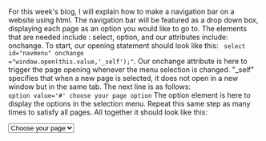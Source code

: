 For this week's blog, I will explain how to make a navigation bar on a website using html. The navigation bar will be featured as a drop down box, displaying each page as an option
you would like to go to. The elements that are needed include : select, option, and our attributes include: onchange. To start, our opening statement should look like this:
  <code> select id="navmenu" onchange ="window.open(this.value,'_self');"</code>. Our onchange attribute is here to trigger the page opening whenever the menu selection is changed.
"_self" specifies that when a new page is selected, it does not open in a new window but in the same tab. The next line is as follows: <code> option value='#' choose your page option</code>
  The option element is here to display the options in the selection menu. Repeat this same step as many times to satisfy all pages. All together it should look like this:


  <select id="navmenu" onchange="window.open(this.value,'_self');">
    <option value="#">Choose your page</option>
    <option value="page1.html">page 1</option>
    <option value="page2.html">page 2</option>
    <option value="page3.html">page 3</option>
    <option value="page4.html">page 4</option>
</select>
